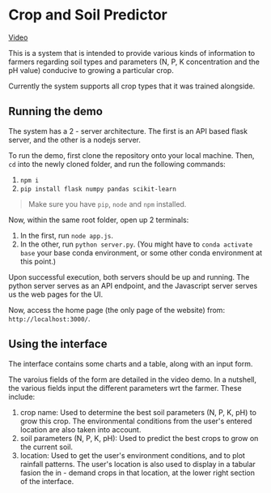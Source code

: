 # Crop and Soil Predictor

[Video]('https://drive.google.com/file/d/1zB4A5PV9KhoHtUvQybbAxcHbsR6PCrBP/view?usp=sharing')

This is a system that is intended to provide various kinds of information to farmers regarding soil types and parameters (N, P, K concentration and the pH value) conducive to growing a particular crop.

Currently the system supports all crop types that it was trained alongside.

## Running the demo

The system has a 2 - server architecture. The first is an API based flask server, and the other is a nodejs server.

To run the demo, first clone the repository onto your local machine. Then, `cd` into the newly cloned folder, and run the following commands:

1. `npm i`
2. `pip install flask numpy pandas scikit-learn`

> Make sure you have `pip`, `node` and `npm` installed.

Now, within the same root folder, open up 2 terminals:

1. In the first, run `node app.js`.
2. In the other, run `python server.py`. (You might have to `conda activate base` your base conda environment, or some other conda environment at this point.)

Upon successful execution, both servers should be up and running. The python server serves as an API endpoint, and the Javascript server serves us the web pages for the UI.

Now, access the home page (the only page of the website) from: `http://localhost:3000/`.

## Using the interface

The interface contains some charts and a table, along with an input form.

The varoius fields of the form are detailed in the video demo. In a nutshell, the various fields input the different parameters wrt the farmer. These include:

1. crop name: Used to determine the best soil parameters (N, P, K, pH) to grow this crop. The environmental conditions from the user's entered location are also taken into account.
2. soil parameters (N, P, K, pH): Used to predict the best crops to grow on the current soil.
3. location: Used to get the user's environment conditions, and to plot rainfall patterns. The user's location is also used to display in a tabular fasion the in - demand crops in that location, at the lower right section of the interface.
